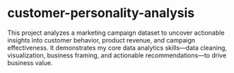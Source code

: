 # customer-personality-analysis
This project analyzes a marketing campaign dataset to uncover actionable insights into customer behavior, product revenue, and campaign effectiveness. It demonstrates my core data analytics skills—data cleaning, visualization, business framing, and actionable recommendations—to drive business value.
